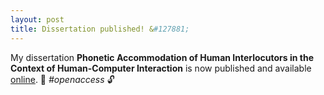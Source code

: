 ```yaml
---
layout: post
title: Dissertation published! &#127881;
---
```


My dissertation <strong>Phonetic Accommodation of Human Interlocutors in the Context of Human-Computer Interaction</strong> is now published 
and available <a href="https://doi.org/10.22028/D291-35154" target="_blank" rel="noopener">online</a>. &#128214; <em>#openaccess</em> &#128275;
